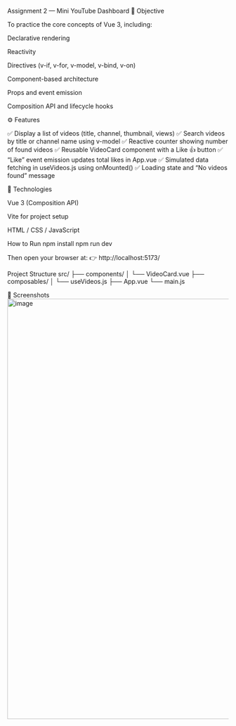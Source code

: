 Assignment 2 — Mini YouTube Dashboard
🧩 Objective

To practice the core concepts of Vue 3, including:

Declarative rendering

Reactivity

Directives (v-if, v-for, v-model, v-bind, v-on)

Component-based architecture

Props and event emission

Composition API and lifecycle hooks

⚙️ Features

✅ Display a list of videos (title, channel, thumbnail, views)
✅ Search videos by title or channel name using v-model
✅ Reactive counter showing number of found videos
✅ Reusable VideoCard component with a Like 👍 button
✅ “Like” event emission updates total likes in App.vue
✅ Simulated data fetching in useVideos.js using onMounted()
✅ Loading state and “No videos found” message

🧠 Technologies

Vue 3 (Composition API)

Vite for project setup

HTML / CSS / JavaScript

How to Run
npm install
npm run dev


Then open your browser at:
👉 http://localhost:5173/

Project Structure
src/
├── components/
│   └── VideoCard.vue
├── composables/
│   └── useVideos.js
├── App.vue
└── main.js

📸 Screenshots
<img width="1908" height="957" alt="image" src="https://github.com/user-attachments/assets/08cb95fb-e64a-45c2-9e47-6e3084cac27b" />
